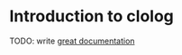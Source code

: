 # Introduction to clolog

TODO: write [great documentation](http://jacobian.org/writing/what-to-write/)
